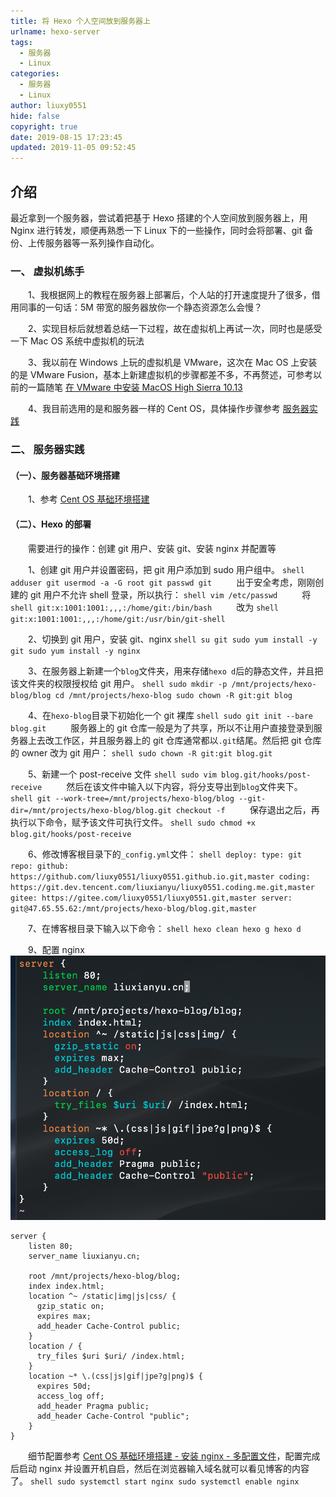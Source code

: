 ```yaml
---
title: 将 Hexo 个人空间放到服务器上
urlname: hexo-server
tags:
  - 服务器
  - Linux
categories:
  - 服务器
  - Linux
author: liuxy0551
hide: false
copyright: true
date: 2019-08-15 17:23:45
updated: 2019-11-05 09:52:45
---
```


## 介绍

最近拿到一个服务器，尝试着把基于 Hexo 搭建的个人空间放到服务器上，用 Nginx 进行转发，顺便再熟悉一下 Linux 下的一些操作，同时会将部署、git 备份、上传服务器等一系列操作自动化。
<!--more-->


### 一、 虚拟机练手

　　1、我根据网上的教程在服务器上部署后，个人站的打开速度提升了很多，借用同事的一句话：5M 带宽的服务器放你一个静态资源怎么会慢？

　　2、实现目标后就想着总结一下过程，故在虚拟机上再试一次，同时也是感受一下 Mac OS 系统中虚拟机的玩法

　　3、我以前在 Windows 上玩的虚拟机是 VMware，这次在 Mac OS 上安装的是 VMware Fusion，基本上新建虚拟机的步骤都差不多，不再赘述，可参考以前的一篇随笔 [在 VMware 中安装 MacOS High Sierra 10.13](https://liuxy0551.github.io/article/vmware-macos.html)

　　4、我目前选用的是和服务器一样的 Cent OS，具体操作步骤参考 [服务器实践](http://liuxy0551.whhasa.com/article/hexo-server.html#%E4%BA%8C-%E6%9C%8D%E5%8A%A1%E5%99%A8%E5%AE%9E%E8%B7%B5)


### 二、 服务器实践

#### （一）、服务器基础环境搭建

　　1、参考 [Cent OS 基础环境搭建](http://liuxy0551.whhasa.com/article/cent-os-base.html)

#### （二）、Hexo 的部署

　　需要进行的操作：创建 git 用户、安装 git、安装 nginx 并配置等

　　1、创建 git 用户并设置密码，把 git 用户添加到 sudo 用户组中。
    ```shell
    adduser git
    usermod -a -G root git
    passwd git
    ```
　　出于安全考虑，刚刚创建的 git 用户不允许 shell 登录，所以执行：
    ```shell
    vim /etc/passwd
    ```
　　将
    ```shell
    git:x:1001:1001:,,,:/home/git:/bin/bash
    ```
　　改为
    ```shell
    git:x:1001:1001:,,,:/home/git:/usr/bin/git-shell
    ```

　　2、切换到 git 用户，安装 git、nginx
    ```shell
    su git
    sudo yum install -y git
    sudo yum install -y nginx
    ```

　　3、在服务器上新建一个`blog`文件夹，用来存储`hexo d`后的静态文件，并且把该文件夹的权限授权给 git 用户。
    ```shell
    sudo mkdir -p /mnt/projects/hexo-blog/blog
    cd /mnt/projects/hexo-blog
    sudo chown -R git:git blog
    ```

　　4、在`hexo-blog`目录下初始化一个 git 裸库
    ```shell
    sudo git init --bare blog.git
    ```
　　服务器上的 git 仓库一般是为了共享，所以不让用户直接登录到服务器上去改工作区，并且服务器上的 git 仓库通常都以`.git`结尾。然后把 git 仓库的 owner 改为 git 用户：
    ```shell
    sudo chown -R git:git blog.git
    ```

　　5、新建一个 post-receive 文件
    ```shell
    sudo vim blog.git/hooks/post-receive
    ```
　　然后在该文件中输入以下内容，将分支导出到`blog`文件夹下。
    ```shell
    git --work-tree=/mnt/projects/hexo-blog/blog --git-dir=/mnt/projects/hexo-blog/blog.git checkout -f
    ```
　　保存退出之后，再执行以下命令，赋予该文件可执行文件。
    ```shell
    sudo chmod +x blog.git/hooks/post-receive
    ```
    
　　6、修改博客根目录下的`_config.yml`文件：
    ```shell
    deploy:
      type: git
      repo:
        github: https://github.com/liuxy0551/liuxy0551.github.io.git,master
        coding: https://git.dev.tencent.com/liuxianyu/liuxy0551.coding.me.git,master
        gitee: https://gitee.com/liuxy0551/liuxy0551.git,master
        server: git@47.65.55.62:/mnt/projects/hexo-blog/blog.git,master
    ```
    
　　7、在博客根目录下输入以下命令：
    ```shell
    hexo clean
    hexo g
    hexo d
    ```
    
　　9、配置 nginx
　　![](/images/posts/hexo-server/1.png)
```shell
server {
    listen 80; 
    server_name liuxianyu.cn;

    root /mnt/projects/hexo-blog/blog;
    index index.html;
    location ^~ /static|img|js|css/ {
      gzip_static on;
      expires max;
      add_header Cache-Control public;
    }
    location / {
      try_files $uri $uri/ /index.html;
    }
    location ~* \.(css|js|gif|jpe?g|png)$ {
      expires 50d;
      access_log off;
      add_header Pragma public;
      add_header Cache-Control "public";
    }
}
```
　　细节配置参考 [Cent OS 基础环境搭建 - 安装 nginx - 多配置文件](http://liuxy0551.whhasa.com/article/cent-os-base.html#%E4%BA%8C-%E5%A4%9A%E9%85%8D%E7%BD%AE%E6%96%87%E4%BB%B6)，配置完成后启动 nginx 并设置开机自启，然后在浏览器输入域名就可以看见博客的内容了。
    ```shell
    sudo systemctl start nginx
    sudo systemctl enable nginx
    ```
